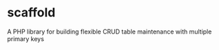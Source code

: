 scaffold
========

A PHP library for building flexible CRUD table maintenance with multiple primary keys
